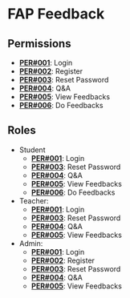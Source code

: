 # FAP Feedback

## Permissions
- [**PER#001**](./permissions/PER.001.md): Login
- [**PER#002**](./permissions/PER.002.md): Register
- [**PER#003**](./permissions/PER.003.md): Reset Password
- [**PER#004**](./permissions/PER.004.md): Q&A
- [**PER#005**](./permissions/PER.005.md): View Feedbacks
- [**PER#006**](./permissions/PER.006.md): Do Feedbacks


## Roles
- Student
    - [**PER#001**](./permissions/PER.001.md): Login
    - [**PER#003**](./permissions/PER.003.md): Reset Password
    - [**PER#004**](./permissions/PER.004.md): Q&A
    - [**PER#005**](./permissions/PER.005.md): View Feedbacks
    - [**PER#006**](./permissions/PER.006.md): Do Feedbacks
- Teacher:
    - [**PER#001**](./permissions/PER.001.md): Login
    - [**PER#003**](./permissions/PER.003.md): Reset Password
    - [**PER#004**](./permissions/PER.004.md): Q&A
    - [**PER#005**](./permissions/PER.005.md): View Feedbacks
- Admin:
    - [**PER#001**](./permissions/PER.001.md): Login
    - [**PER#002**](./permissions/PER.002.md): Register
    - [**PER#003**](./permissions/PER.003.md): Reset Password
    - [**PER#004**](./permissions/PER.004.md): Q&A
    - [**PER#005**](./permissions/PER.005.md): View Feedbacks